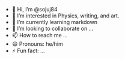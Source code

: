 - 👋 Hi, I’m @sojuj84
- 👀 I’m interested in Physics, writing, and art.
- 🌱 I’m currently learning markdown
- 💞️ I’m looking to collaborate on ...
- 📫 How to reach me ...
- 😄 Pronouns: he/him
- ⚡ Fun fact: ...

<!---
sojuj84/sojuj84 is a ✨ special ✨ repository because its `README.md` (this file) appears on your GitHub profile.
You can click the Preview link to take a look at your changes.
--->
